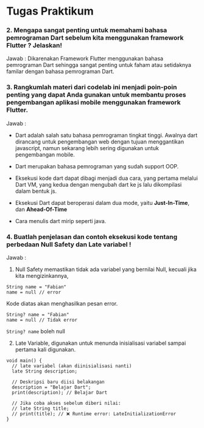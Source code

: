 
# Tugas Praktikum



### 2. Mengapa sangat penting untuk memahami bahasa pemrograman Dart sebelum kita   menggunakan framework Flutter ? Jelaskan!

Jawab : Dikarenakan Framework Flutter menggunakan bahasa pemrograman Dart sehingga sangat penting untuk faham atau setidaknya familar dengan bahasa pemrograman Dart.

### 3. Rangkumlah materi dari codelab ini menjadi poin-poin penting yang dapat Anda gunakan untuk membantu proses pengembangan aplikasi mobile menggunakan framework Flutter.

Jawab : 
- Dart adalah salah satu bahasa pemrograman tingkat tinggi. Awalnya dart dirancang untuk pengembangan web dengan tujuan menggantikan javascript, namun sekarang lebih sering digunakan untuk pengembangan mobile.

- Dart merupakan bahasa pemrograman yang sudah support OOP.

- Eksekusi kode dart dapat dibagi menjadi dua cara, yang pertama melalui Dart VM, yang kedua dengan mengubah dart ke js lalu dikompilasi dalam bentuk js.

- Eksekusi Dart dapat beroperasi dalam dua mode, yaitu **Just-In-Time**, dan **Ahead-Of-Time** 

- Cara menulis dart mirip seperti java.

### 4. Buatlah penjelasan dan contoh eksekusi kode tentang perbedaan Null Safety dan Late variabel !

Jawab : 
1. Null Safety memastikan tidak ada variabel yang bernilai Null, kecuali jika kita mengizinkannya, 
```
String name = "Fabian"
name = null // error
```
Kode diatas akan menghasilkan pesan error.
```
String? name = "Fabian"
name = null // Tidak error
```
`String? name` boleh null

2. Late Variable, digunakan untuk menunda inisialisasi variabel sampai pertama kali digunakan.
```
void main() {
  // late variabel (akan diinisialisasi nanti)
  late String description;

  // Deskripsi baru diisi belakangan
  description = "Belajar Dart";
  print(description); // Belajar Dart

  // Jika coba akses sebelum diberi nilai:
  // late String title;
  // print(title); // ❌ Runtime error: LateInitializationError
}
```